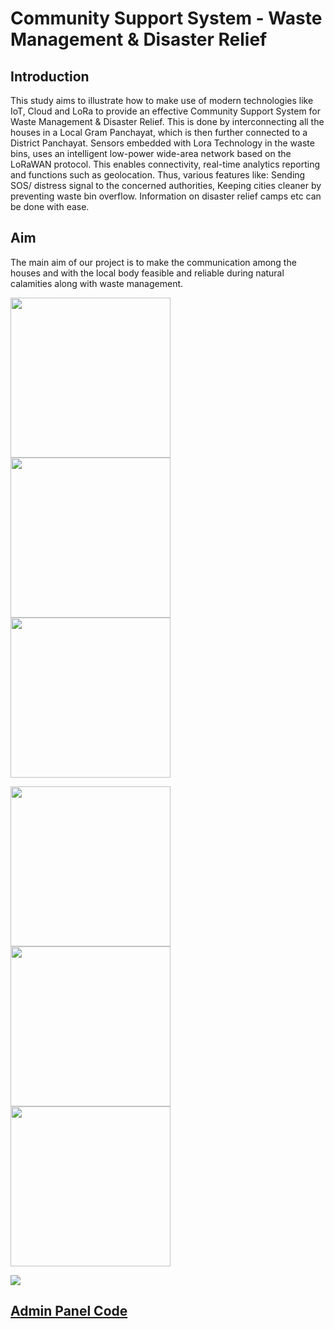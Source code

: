 # Community Support System - Waste Management & Disaster Relief

## Introduction
   This study aims to illustrate how to make use of modern technologies like IoT, Cloud and LoRa to provide an effective Community Support System for Waste Management  & Disaster Relief.
          This is done by interconnecting all the houses in a Local Gram Panchayat, which is then further connected to a District Panchayat. Sensors embedded with Lora Technology in the waste bins, uses an intelligent low-power wide-area network based on the LoRaWAN protocol. This enables connectivity, real-time analytics reporting and functions such as geolocation. Thus, various features like: Sending SOS/ distress signal to the concerned authorities, Keeping cities cleaner by preventing waste bin overflow. Information on disaster relief camps etc can be done with ease.

## Aim 
   The main aim of our project is to make the communication among the houses and with the local body feasible and reliable during natural calamities along with waste management.


<p float="left">
 <img src="https://github.com/ANASDAVOODTK/college-project/blob/main/Login.png" width="256"/>
<img src="https://github.com/ANASDAVOODTK/college-project/blob/main/Home.png?raw=true" width="256"/>
<img src="https://github.com/ANASDAVOODTK/college-project/blob/main/Awareness.png" width="256"/>
</p>
<p float="left">
 <img src="https://github.com/ANASDAVOODTK/college-project/blob/main/Waste%20bin%20fill.png" width="256"/>
<img src="https://github.com/ANASDAVOODTK/college-project/blob/main/Add%20Members.png" width="256"/>
<img src="https://github.com/ANASDAVOODTK/college-project/blob/main/Localbody.png" width="256"/>
</p>
<img src="https://github.com/ANASDAVOODTK/college-project/blob/main/l2%20(1)%201.png"/>

## [Admin Panel Code](https://github.com/ANASDAVOODTK/college_project-backend)


